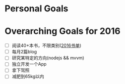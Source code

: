 # Personal Goals

# Overarching Goals for 2016

* [ ] 阅读40+本书，不限类别([2016书单](http://www.douban.com/doulist/43781482/))
* [ ] 每月2篇blog
* [ ] 研究某特定的方向(nodejs && mvvm)
* [ ] 独立开发一个App
* [ ] 拿下驾照
* [ ] 减肥到65kg以内
